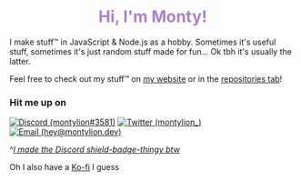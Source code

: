 <h1 align=center style="color: #ae81ce">Hi, I'm Monty!</h1>

I make stuff™ in JavaScript & Node.js as a hobby. Sometimes it's useful stuff, sometimes it's just random stuff made for fun... Ok tbh it's usually the latter.

Feel free to check out my stuff™ on [my website](https://montylion.dev/) or in the [repositories tab](https://github.com/montylion?tab=repositories)!

### Hit me up on
[![Discord (montylion#3581)](https://discord-md-badge.vercel.app/api/shield/406125028065804289?style=flat-square)](https://github.com/montylion/discord-md-badge)
[![Twitter (montylion_)](https://img.shields.io/badge/montylion__-%231DA1F2.svg?style=flat-square&logo=Twitter&logoColor=white)](https://twitter.com/montylion_)
[![Email (hey@montylion.dev)](https://img.shields.io/badge/hey@montylion.dev-e5707e?style=flat-square&logo=gmail&logoColor=white)](mailto:hey@montylion.dev)

^[*I made the Discord shield-badge-thingy btw*](https://github.com/montylion/discord-md-badge)

Oh I also have a [Ko-fi](https://ko-fi.com/montylion) I guess
